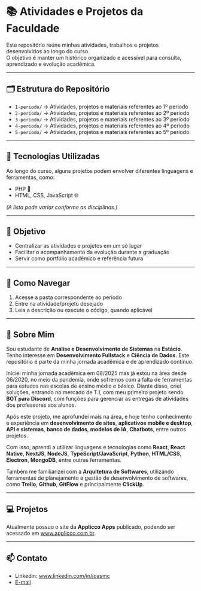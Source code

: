 # 📚 Atividades e Projetos da Faculdade

Este repositório reúne minhas atividades, trabalhos e projetos desenvolvidos ao longo do curso.  
O objetivo é manter um histórico organizado e acessível para consulta, aprendizado e evolução acadêmica.

---

## 🗂 Estrutura do Repositório

- `1-periodo/` → Atividades, projetos e materiais referentes ao 1º período  
- `2-periodo/` → Atividades, projetos e materiais referentes ao 2º período  
- `3-periodo/` → Atividades, projetos e materiais referentes ao 3º período  
- `4-periodo/` → Atividades, projetos e materiais referentes ao 4º período  
- `5-periodo/` → Atividades, projetos e materiais referentes ao 5º período

---

## 🚀 Tecnologias Utilizadas

Ao longo do curso, alguns projetos podem envolver diferentes linguagens e ferramentas, como:

- PHP 🐘 
- HTML, CSS, JavaScript 🌐  

*(A lista pode variar conforme as disciplinas.)*

---

## 🎯 Objetivo

- Centralizar as atividades e projetos em um só lugar  
- Facilitar o acompanhamento da evolução durante a graduação  
- Servir como portfólio acadêmico e referência futura  

---

## 📌 Como Navegar

1. Acesse a pasta correspondente ao período
2. Entre na atividade/projeto desejado  
3. Leia a descrição ou execute o código, quando aplicável  

---

## 📖 Sobre Mim

Sou estudante de **Análise e Desenvolvimento de Sistemas** na **Estácio**.  
Tenho interesse em **Desenvolvimento Fullstack** e **Ciência de Dados**.
Este repositório é parte da minha jornada acadêmica e de aprendizado contínuo.

Iniciei minha jornada acadêmica em 08/2025 mas já estou na área desde 06/2020, no meio da pandemia, onde sofremos com a falta de ferramentas para estudos nas escolas de ensino médio e básico. Diante disso, criei soluções, entrando no mercado de T.I, com meu primeiro projeto sendo **BOT para Discord**, com funções para gerenciar as entregas de atividades dos professores aos alunos.

Após este projeto, me aprofundei mais na área, e hoje tenho conhecimento e experiência em **desenvolvimento de sites**, **aplicativos mobile e desktop**, **API e sistemas**, **banco de dados**, **modelos de IA**, **Chatbots**, entre outros projetos.

Com isso, aprendi a utilizar linguagens e tecnologias como **React**, **React Native**, **NextJS**, **NodeJS**, **TypeScript/JavaScript**, **Python**, **HTML/CSS**, **Electron**, **MongoDB**, entre outras ferramentas.

Também me familiarizei com a **Arquitetura de Softwares**, utilizando ferramentas de planejamento e gestão de desenvolvimento de softwares, como **Trello**, **Github**, **GitFlow** e principalmente **ClickUp**.

---

## 💻 Projetos

Atualmente possuo o site da **Applicco Apps** publicado, podendo ser acessado em www.applicco.com.br.

---

## 📫 Contato

- Linkedin: www.linkedin.com/in/joasmc
- [E-mail](mailto:joasmcarmo@gmail.com)  
